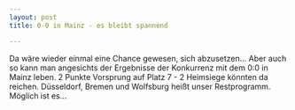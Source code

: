 ```yaml
---
layout: post
title: 0-0 in Mainz - es bleibt spannend

---
```


Da wäre wieder einmal eine Chance gewesen, sich abzusetzen... Aber auch so kann man angesichts der Ergebnisse der Konkurrenz mit dem 0:0 in Mainz leben. 2 Punkte Vorsprung auf Platz 7 - 2 Heimsiege könnten da reichen. Düsseldorf, Bremen und Wolfsburg heißt unser Restprogramm. Möglich ist es...


